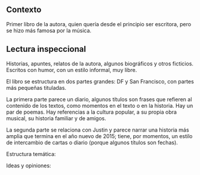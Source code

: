 ## Contexto

Primer libro de la autora, quien quería desde el principio ser escritora, pero se hizo más famosa por la música.

## Lectura inspeccional

Historias, apuntes, relatos de la autora, algunos biográficos y otros ficticios. Escritos con humor, con un estilo informal, muy libre.

<!--Según la tabla de contenido, índices, apéndices-->

El libro se estructura en dos partes grandes: DF y San Francisco, con partes más pequeñas tituladas.

La primera parte parece un diario, algunos títulos son frases que refieren al contenido de los textos, como momentos en el texto o en la historia. Hay un par de poemas. Hay referencias a la cultura popular, a su propia obra musical, su historia familiar y de amigos.

La segunda parte se relaciona con Justin y parece narrar una historia más amplia que termina en el año nuevo de 2015; tiene, por momentos, un estilo de intercambio de cartas o diario (porque algunos títulos son fechas).

<!--según el escaneo de páginas-->

Estructura temática:

<!--Según la lectura rápida-->

Ideas y opiniones:

<!--El libro me gustó / no me gustó porque-->

